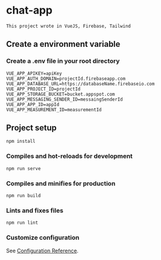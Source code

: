 # chat-app
    This project wrote in VueJS, Firebase, Tailwind

## Create a environment variable

### Create a .env file in your root directory

```
VUE_APP_APIKEY=apiKey
VUE_APP_AUTH_DOMAIN=projectId.firebaseapp.com
VUE_APP_DATABASE_URL=https://databaseName.firebaseio.com
VUE_APP_PROJECT_ID=projectId
VUE_APP_STORAGE_BUCKET=bucket.appspot.com
VUE_APP_MESSAGING_SENDER_ID=messaingSenderId
VUE_APP_APP_ID=appId
VUE_APP_MEASUREMENT_ID=measurementId
```

## Project setup

```
npm install
```

### Compiles and hot-reloads for development

```
npm run serve
```

### Compiles and minifies for production

```
npm run build
```

### Lints and fixes files

```
npm run lint
```

### Customize configuration

See [Configuration Reference](https://cli.vuejs.org/config/).
